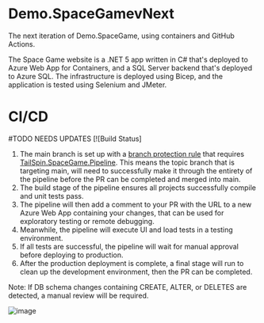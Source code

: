 # Demo.SpaceGamevNext

The next iteration of Demo.SpaceGame, using containers and GitHub Actions.

The Space Game website is a .NET 5 app written in C# that's deployed to Azure Web App for Containers, and a SQL Server backend that's deployed to Azure SQL. The infrastructure is deployed using Bicep, and the application is tested using Selenium and JMeter.

# CI/CD

#TODO NEEDS UPDATES
[![Build Status] 

1. The main branch is set up with a [branch protection rule](https://docs.github.com/en/github/administering-a-repository/managing-a-branch-protection-rule#:~:text=You%20can%20create%20a%20branch,merged%20into%20the%20protected%20branch.) that requires [TailSpin.SpaceGame.Pipeline](https://github.com/MarcusFelling/Demo.SpaceGame/blob/main/TailSpin.SpaceGame.Pipeline.yml). This means the topic branch that is targeting main, will need to successfully make it through the entirety of the pipeline before the PR can be completed and merged into main.
2. The build stage of the pipeline ensures all projects successfully compile and unit tests pass. 
3. The pipeline will then add a comment to your PR with the URL to a new Azure Web App containing your changes, that can be used for exploratory testing or remote debugging.
4. Meanwhile, the pipeline will execute UI and load tests in a testing environment. 
5. If all tests are successful, the pipeline will wait for manual approval before deploying to production. 
6. After the production deployment is complete, a final stage will run to clean up the development environment, then the PR can be completed.

Note: If DB schema changes containing CREATE, ALTER, or DELETES are detected, a manual review will be required.

![image](https://user-images.githubusercontent.com/6855361/108082923-2c618480-7038-11eb-928c-0728610a8349.png)


